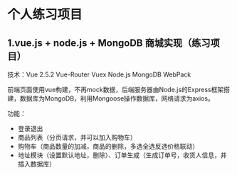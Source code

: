 ﻿# 个人练习项目

## 1.vue.js + node.js + MongoDB 商城实现（练习项目）
技术：Vue 2.5.2  Vue-Router  Vuex  Node.js  MongoDB WebPack

前端页面使用vue构建，不再mock数据，后端服务器由Node.js的Express框架搭建，数据库为MongoDB，利用Mongoose操作数据库，网络请求为axios。

功能：

* 登录退出
* 商品列表（分页请求，并可以加入购物车）
* 购物车（商品数量的加减，商品的删除，多选全选反选价格联动）
* 地址模块（设置默认地址，删除）、订单生成（生成订单号，收货人信息，并插入数据库）
